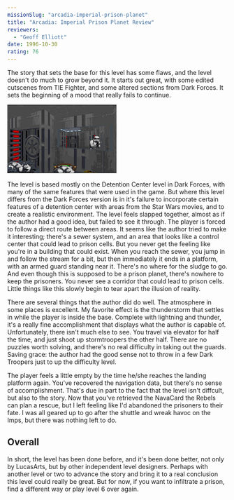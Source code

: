```yaml
---
missionSlug: "arcadia-imperial-prison-planet"
title: "Arcadia: Imperial Prison Planet Review"
reviewers: 
  - "Geoff Elliott"
date: 1996-10-30
rating: 76
---
```


The story that sets the base for this level has some flaws, and the level doesn't do much to grow beyond it. It starts out great, with some edited cutscenes from TIE Fighter, and some altered sections from Dark Forces. It sets the beginning of a mood that really fails to continue.

![Arcadia screenshot](./arcadia.png "The Imperials in this level do their best, but in the end it's not quite enough.")

The level is based mostly on the Detention Center level in Dark Forces, with many of the same features that were used in the game. But where this level differs from the Dark Forces version is in it's failure to incorporate certain features of a detention center with areas from the Star Wars movies, and to create a realistic environment. The level feels slapped together, almost as if the author had a good idea, but failed to see it through. The player is forced to follow a direct route between areas. It seems like the author tried to make it interesting; there's a sewer system, and an area that looks like a control center that could lead to prison cells. But you never get the feeling like you're in a building that could exist. When you reach the sewer, you jump in and follow the stream for a bit, but then immediately it ends in a platform, with an armed guard standing near it. There's no where for the sludge to go. And even though this is supposed to be a prison planet, there's nowhere to keep the prisoners. You never see a corridor that could lead to prison cells. Little things like this slowly begin to tear apart the illusion of reality.

There are several things that the author did do well. The atmosphere in some places is excellent. My favorite effect is the thunderstorm that settles in while the player is inside the base. Complete with lightning and thunder, it's a really fine accomplishment that displays what the author is capable of. Unfortunately, there isn't much else to see. You travel via elevator for half the time, and just shoot up stormtroopers the other half. There are no puzzles worth solving, and there's no real difficulty in taking out the guards. Saving grace: the author had the good sense not to throw in a few Dark Troopers just to up the difficulty level.

The player feels a little empty by the time he/she reaches the landing platform again. You've recovered the navigation data, but there's no sense of accomplishment. That's due in part to the fact that the level isn't diffcult, but also to the story. Now that you've retrieved the NavaCard the Rebels can plan a rescue, but I left feeling like I'd abandoned the prisoners to their fate. I was all geared up to go after the shuttle and wreak havoc on the Imps, but there was nothing left to do.


## Overall

In short, the level has been done before, and it's been done better, not only by LucasArts, but by other independent level designers. Perhaps with another level or two to advance the story and bring it to a real conclusion this level could really be great. But for now, if you want to infiltrate a prison, find a different way or play level 6 over again.